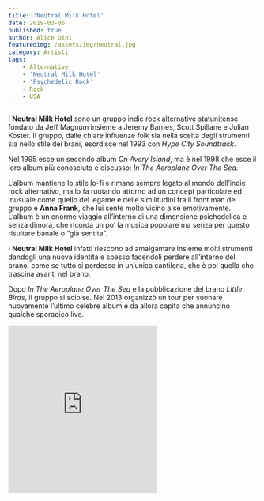```yaml
---
title: 'Neutral Milk Hotel'
date: 2019-03-06
published: true
author: Alice Dini
featuredimg: /assets/img/neutral.jpg
category: Artisti
tags:
    - Alternative
    - 'Neutral Milk Hotel'
    - 'Psychedelic Rock'
    - Rock
    - USA
---
```

I **Neutral Milk Hotel** sono un gruppo indie rock alternative statunitense fondato da Jeff Magnum insieme a Jeremy Barnes, Scott Spillane e Julian Koster. Il gruppo, dalle chiare influenze folk sia nella scelta degli strumenti sia nello stile dei brani, esordisce nel 1993 con *Hype City Soundtrack*.

Nel 1995 esce un secondo album *On Avery Island*, ma è nel 1998 che esce il loro album più conosciuto e discusso: *In The Aeroplane Over The Sea*.

L’album mantiene lo stile lo-fi e rimane sempre legato al mondo dell’indie rock alternativo, ma lo fa ruotando attorno ad un concept particolare ed inusuale come quello del legame e delle similitudini fra il front man del gruppo e **Anna Frank**, che lui sente molto vicino a sé emotivamente. L’album è un enorme viaggio all’interno di una dimensione psichedelica e senza dimora, che ricorda un po’ la musica popolare ma senza per questo risultare banale o “già sentita”.

I **Neutral Milk Hotel** infatti riescono ad amalgamare insieme molti strumenti dandogli una nuova identità e spesso facendoli perdere all’interno del brano, come se tutto si perdesse in un’unica cantilena, che è poi quella che trascina avanti nel brano.

Dopo *In The Aeroplane Over The Sea* e la pubblicazione del brano *Little Birds*, il gruppo si sciolse. Nel 2013 organizzò un tour per suonare nuovamente l’ultimo celebre album e da allora capita che annuncino qualche sporadico live.

<iframe frameborder="0" height="340" src="http://open.spotify.com/embed/user/h88a2wskowssdjog4i9abfbix/playlist/0bB3ofP0K731ITTimPBN8g" width="300"><span class="mce_SELRES_start" data-mce-type="bookmark" style="display: inline-block; width: 0px; overflow: hidden; line-height: 0;">﻿</span></iframe>
